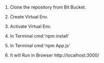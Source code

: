 1. Clone the repository from Bit Bucket.

2. Create Virtual Env.

3. Activate Virtual Env.

4. In Terminal
   cmd:'npm install'

5. In Terminal
   cmd:'npm App.js'

 6. It will Run in Browser
 	http://localhost:3000/